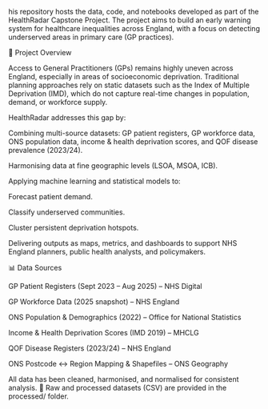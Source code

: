his repository hosts the data, code, and notebooks developed as part of the HealthRadar Capstone Project. The project aims to build an early warning system for healthcare inequalities across England, with a focus on detecting underserved areas in primary care (GP practices).

📌 Project Overview

Access to General Practitioners (GPs) remains highly uneven across England, especially in areas of socioeconomic deprivation. Traditional planning approaches rely on static datasets such as the Index of Multiple Deprivation (IMD), which do not capture real-time changes in population, demand, or workforce supply.

HealthRadar addresses this gap by:

Combining multi-source datasets: GP patient registers, GP workforce data, ONS population data, income & health deprivation scores, and QOF disease prevalence (2023/24).

Harmonising data at fine geographic levels (LSOA, MSOA, ICB).

Applying machine learning and statistical models to:

Forecast patient demand.

Classify underserved communities.

Cluster persistent deprivation hotspots.

Delivering outputs as maps, metrics, and dashboards to support NHS England planners, public health analysts, and policymakers.

📊 Data Sources

GP Patient Registers (Sept 2023 – Aug 2025) – NHS Digital

GP Workforce Data (2025 snapshot) – NHS England

ONS Population & Demographics (2022) – Office for National Statistics

Income & Health Deprivation Scores (IMD 2019) – MHCLG

QOF Disease Registers (2023/24) – NHS England

ONS Postcode ↔ Region Mapping & Shapefiles – ONS Geography

All data has been cleaned, harmonised, and normalised for consistent analysis.
📌 Raw and processed datasets (CSV) are provided in the processed/ folder.
